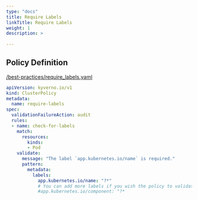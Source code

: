 ```yaml
---
type: "docs"
title: Require Labels
linkTitle: Require Labels
weight: 1
description: >
    
---
```


## Policy Definition
<a href="https://github.com/kyverno/policies/raw/main//best-practices/require_labels.yaml" target="-blank">/best-practices/require_labels.yaml</a>

```yaml
apiVersion: kyverno.io/v1
kind: ClusterPolicy
metadata:
  name: require-labels
spec:
  validationFailureAction: audit
  rules:
  - name: check-for-labels
    match:
      resources:
        kinds:
        - Pod
    validate:
      message: "The label `app.kubernetes.io/name` is required."
      pattern:
        metadata:
          labels:
            app.kubernetes.io/name: "?*"
            # You can add more labels if you wish the policy to validate more than just one is present. Uncomment the below line, or add new ones.
            #app.kubernetes.io/component: "?*
```
